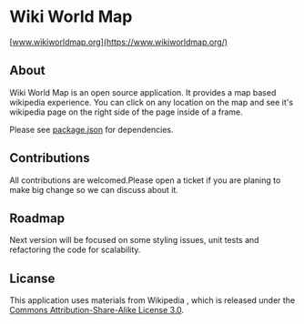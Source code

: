 # Wiki World Map
[www.wikiworldmap.org](https://www.wikiworldmap.org/)  

## About
Wiki World Map is an open source application. It provides a map based wikipedia experience. You can click on any location on the map and see it's wikipedia page on the right side of the page inside of a frame. 

Please see [package.json](https://github.com/renown93/Wiki-World-Map/blob/master/package.json) for dependencies.

## Contributions
All contributions are welcomed.Please open a ticket if you are planing to make big change so we can discuss about it.  

## Roadmap
Next version will be focused on some styling issues, unit tests and refactoring the code for scalability.

## Licanse  
This application uses materials from Wikipedia , which is released under the [Commons Attribution-Share-Alike License 3.0](https://creativecommons.org/licenses/by-sa/3.0/).
